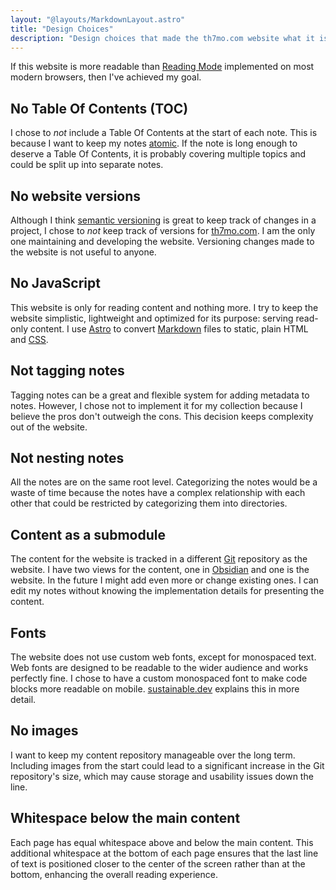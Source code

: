 ```yaml
---
layout: "@layouts/MarkdownLayout.astro"
title: "Design Choices"
description: "Design choices that made the th7mo.com website what it is today"
---
```


If this website is more readable than
[Reading Mode](https://support.google.com/chrome/answer/14218344) implemented
on most modern browsers, then I've achieved my goal.

## No Table Of Contents (TOC)

I chose to *not* include a Table Of Contents at the start of each note. This is
because I want to keep my notes [atomic](/notes/atomic). If the note is long enough
to deserve a Table Of Contents, it is probably covering multiple topics and
could be split up into separate notes.

## No website versions

Although I think [semantic versioning](/notes/semantic-versioning) is great to keep
track of changes in a project, I chose to *not* keep track of versions for
[th7mo.com](https://th7mo.com). I am the only one maintaining and developing
the website. Versioning changes made to the website is not useful to anyone.

## No JavaScript

This website is only for reading content and nothing more. I try to keep the
website simplistic, lightweight and optimized for its purpose: serving
read-only content. I use [Astro](/notes/astro) to convert
[Markdown](/notes/markdown) files to static, plain HTML and [CSS](/notes/css).

## Not tagging notes

Tagging notes can be a great and flexible system for adding metadata to notes.
However, I chose not to implement it for my collection because I believe the
pros don't outweigh the cons. This decision keeps complexity out of the website.

## Not nesting notes

All the notes are on the same root level. Categorizing the notes would be a
waste of time because the notes have a complex relationship with each other
that could be restricted by categorizing them into directories.

## Content as a submodule

The content for the website is tracked in a different [Git](/notes/git)
repository as the website. I have two views for the content, one in
[Obsidian](/notes/obsidian) and one is the website. In the future I might add
even more or change existing ones. I can edit my notes without knowing the
implementation details for presenting the content.

## Fonts

The website does not use custom web fonts, except for monospaced text. Web fonts
are designed to be readable to the wider audience and works perfectly fine. I
chose to have a custom monospaced font to make code blocks more readable on
mobile. [sustainable.dev](https://the-sustainable.dev/do-you-really-need-that-custom-webfont/)
explains this in more detail.

## No images

I want to keep my content repository manageable over the long term. Including
images from the start could lead to a significant increase in the Git
repository's size, which may cause storage and usability issues down the line.

## Whitespace below the main content

Each page has equal whitespace above and below the main content. This additional
whitespace at the bottom of each page ensures that the last line of text is
positioned closer to the center of the screen rather than at the bottom,
enhancing the overall reading experience.
